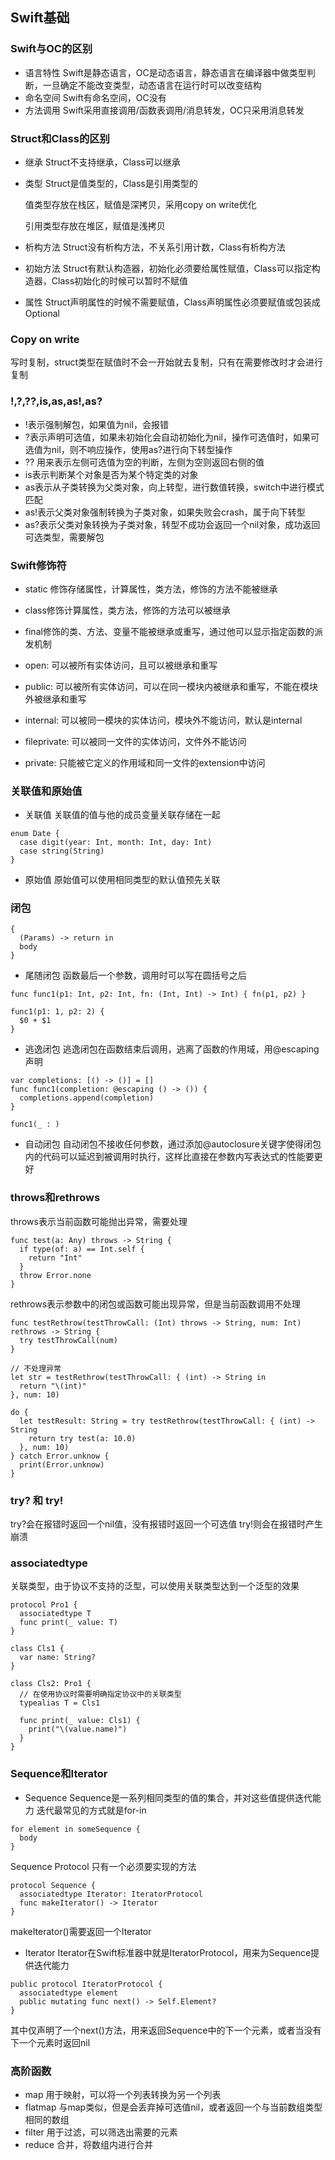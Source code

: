 ## Swift基础

### Swift与OC的区别

- 语言特性
  Swift是静态语言，OC是动态语言，静态语言在编译器中做类型判断，一旦确定不能改变类型，动态语言在运行时可以改变结构
- 命名空间
  Swift有命名空间，OC没有
- 方法调用
  Swift采用直接调用/函数表调用/消息转发，OC只采用消息转发

### Struct和Class的区别
- 继承
  Struct不支持继承，Class可以继承
- 类型
  Struct是值类型的，Class是引用类型的

  值类型存放在栈区，赋值是深拷贝，采用copy on write优化

  引用类型存放在堆区，赋值是浅拷贝
- 析构方法
  Struct没有析构方法，不关系引用计数，Class有析构方法
- 初始方法
  Struct有默认构造器，初始化必须要给属性赋值，Class可以指定构造器，Class初始化的时候可以暂时不赋值
- 属性
  Struct声明属性的时候不需要赋值，Class声明属性必须要赋值或包装成Optional

### Copy on write

写时复制，struct类型在赋值时不会一开始就去复制，只有在需要修改时才会进行复制

### !,?,??,is,as,as!,as?
- !表示强制解包，如果值为nil，会报错
- ?表示声明可选值，如果未初始化会自动初始化为nil，操作可选值时，如果可选值为nil，则不响应操作，使用as?进行向下转型操作
- ?? 用来表示左侧可选值为空的判断，左侧为空则返回右侧的值
- is表示判断某个对象是否为某个特定类的对象
- as表示从子类转换为父类对象，向上转型，进行数值转换，switch中进行模式匹配
- as!表示父类对象强制转换为子类对象，如果失败会crash，属于向下转型
- as?表示父类对象转换为子类对象，转型不成功会返回一个nil对象，成功返回可选类型，需要解包

### Swift修饰符

- static 修饰存储属性，计算属性，类方法，修饰的方法不能被继承
- class修饰计算属性，类方法，修饰的方法可以被继承
- final修饰的类、方法、变量不能被继承或重写，通过他可以显示指定函数的派发机制

- open: 可以被所有实体访问，且可以被继承和重写
- public: 可以被所有实体访问，可以在同一模块内被继承和重写，不能在模块外被继承和重写
- internal: 可以被同一模块的实体访问，模块外不能访问，默认是internal
- fileprivate: 可以被同一文件的实体访问，文件外不能访问
- private: 只能被它定义的作用域和同一文件的extension中访问

### 关联值和原始值

- 关联值
关联值的值与他的成员变量关联存储在一起
```
enum Date {
  case digit(year: Int, month: Int, day: Int)
  case string(String)
}
```
- 原始值
原始值可以使用相同类型的默认值预先关联

### 闭包

```
{
  (Params) -> return in
  body
}
```

- 尾随闭包
函数最后一个参数，调用时可以写在圆括号之后
```
func func1(p1: Int, p2: Int, fn: (Int, Int) -> Int) { fn(p1, p2) }

func1(p1: 1, p2: 2) {
  $0 + $1
}
```
- 逃逸闭包
逃逸闭包在函数结束后调用，逃离了函数的作用域，用@escaping声明
```
var completions: [() -> ()] = []
func func1(completion: @escaping () -> ()) {
  completions.append(completion)
}

func1(_ : )
```
- 自动闭包
自动闭包不接收任何参数，通过添加@autoclosure关键字使得闭包内的代码可以延迟到被调用时执行，这样比直接在参数内写表达式的性能要更好

### throws和rethrows

throws表示当前函数可能抛出异常，需要处理
```
func test(a: Any) throws -> String {
  if type(of: a) == Int.self {
    return "Int"
  }
  throw Error.none
}
```

rethrows表示参数中的闭包或函数可能出现异常，但是当前函数调用不处理
```
func testRethrow(testThrowCall: (Int) throws -> String, num: Int) rethrows -> String {
  try testThrowCall(num)
}

// 不处理异常
let str = testRethrow(testThrowCall: { (int) -> String in
  return "\(int)"
}, num: 10)

do {
  let testResult: String = try testRethrow(testThrowCall: { (int) -> String
    return try test(a: 10.0)
  }, num: 10)
} catch Error.unknow {
  print(Error.unknow)
}
```

### try? 和 try!
try?会在报错时返回一个nil值，没有报错时返回一个可选值
try!则会在报错时产生崩溃

### associatedtype
关联类型，由于协议不支持<T>的泛型，可以使用关联类型达到一个泛型的效果

```
protocol Pro1 {
  associatedtype T
  func print(_ value: T)
}

class Cls1 {
  var name: String?
}

class Cls2: Pro1 {
  // 在使用协议时需要明确指定协议中的关联类型
  typealias T = Cls1

  func print(_ value: Cls1) {
    print("\(value.name)")
  }
}
```

### Sequence和Iterator

- Sequence
Sequence是一系列相同类型的值的集合，并对这些值提供迭代能力
迭代最常见的方式就是for-in
```
for element in someSequence {
  body
}
```

Sequence Protocol 只有一个必须要实现的方法
```
protocol Sequence {
  associatedtype Iterator: IteratorProtocol
  func makeIterator() -> Iterator
}
```

makeIterator()需要返回一个Iterator

- Iterator
Iterator在Swift标准器中就是IteratorProtocol，用来为Sequence提供迭代能力
```
public protocol IteratorProtocol {
  associatedtype element
  public mutating func next() -> Self.Element?
}
```

其中仅声明了一个next()方法，用来返回Sequence中的下一个元素，或者当没有下一个元素时返回nil

### 高阶函数
- map 用于映射，可以将一个列表转换为另一个列表
- flatmap 与map类似，但是会丢弃掉可选值nil，或者返回一个与当前数组类型相同的数组
- filter 用于过滤，可以筛选出需要的元素
- reduce 合并，将数组内进行合并
